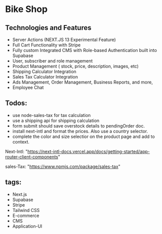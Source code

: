 # Bike Shop

## Technologies and Features
-  Server Actions (NEXT.JS 13 Experimental Feature)
- Full Cart Functionality with Stripe
- Fully custom Integrated CMS with Role-based Authentication built into Supabase
- User, subscriber and role management
- Product Management ( stock, price, description, images, etc)
- Shipping Calculator Integration
- Sales Tax Calculator Integration
- Ads Management, Order Management, Business Reports, and more,
- Employee Chat


## Todos:
- use node-sales-tax for tax calculation
- use a shipping api for shipping calculation
- form submit should save overstock details to pendingOrder doc. 
- install next-intl and format the prices. Also use a country selector.
- complete the color and size selectior on the product page and add to context.

Next-Intl: "https://next-intl-docs.vercel.app/docs/getting-started/app-router-client-components"

sales-Tax: "https://www.npmjs.com/package/sales-tax"

## tags: 
- Next.js
- Supabase
- Stripe
- Tailwind CSS
- E-commerce
- CMS
- Application-UI